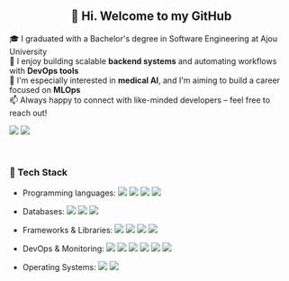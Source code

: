 <br>

<!-- Header -->
<h2 align="center">👋 Hi. Welcome to my GitHub</h2>
<p align="center">
  
  🎓 I graduated with a Bachelor's degree in Software Engineering at Ajou University <br>
  🔧 I enjoy building scalable **backend systems** and automating workflows with **DevOps tools** <br>
  🧠 I'm especially interested in **medical AI**, and I'm aiming to build a career focused on **MLOps** <br>
  📫 Always happy to connect with like-minded developers – feel free to reach out!
</p>

<!-- Badges -->
<p align="left">
  <a href="https://sooh-official.tistory.com/"><img src="https://img.shields.io/badge/Email-Contact Me-blue?style=flat-square&logo=gmail" /></a>
  <a href="https://sooh-official.tistory.com/"><img src="https://img.shields.io/badge/Blog-Tech Blog-orange?style=flat-square&logo=hashnode" /></a>
</p>
<br>

### 🧰 Tech Stack

* Programming languages: 
<img src="https://img.shields.io/badge/Java-007396?style=flat-square&logo=java&logoColor=white" /> <img src="https://img.shields.io/badge/Python-%233776AB.svg?&style=flat-square&logo=python&logoColor=white" /> <img src="https://img.shields.io/badge/C-A8B9CC?&style=flat-square&logo=c&logoColor=white" /> <img src="https://img.shields.io/badge/C++-00599C?&style=flat-square&logo=cplusplus&logoColor=white" />

*	Databases:
<img src="https://img.shields.io/badge/MySQL-4479A1?&style=flat-square&logo=mysql&logoColor=white" /> <img src="https://img.shields.io/badge/MongoDB-47A248?&style=flat-square&logo=mongodb&logoColor=white" /> <img src="https://img.shields.io/badge/Redis-DC382D?&style=flat-square&logo=redis&logoColor=white" />

* Frameworks & Libraries:
<img src="https://img.shields.io/badge/Spring-6DB33F?style=flat-square&logo=spring&logoColor=white" /> <img src="https://img.shields.io/badge/Pytorch-EE4C2C?&style=flat-square&logo=pytorch&logoColor=white" /> <img src="https://img.shields.io/badge/Tensorflow-FF6F00?&style=flat-square&logo=tensorflow&logoColor=white" /> <img src="https://img.shields.io/badge/scikitlearn-F7931E?&style=flat-square&logo=scikitlearn&logoColor=white" />

* DevOps & Monitoring:
<img src="https://img.shields.io/badge/Jenkins-D24939?&style=flat-square&logo=jenkins&logoColor=white" /> <img src="https://img.shields.io/badge/Docker-2496ED?&style=flat-square&logo=docker&logoColor=white" /> <img src="https://img.shields.io/badge/Kubernetes-326CE5?&style=flat-square&logo=kubernetes&logoColor=white" /> <img src="https://img.shields.io/badge/Amazon%20AWS-232F3E?&style=flat-square&logo=amazonaws&logoColor=white" /> <img src="https://img.shields.io/badge/Prometheus-E6522C?&style=flat-square&logo=prometheus&logoColor=white" /> <img src="https://img.shields.io/badge/Grafana-F46800?&style=flat-square&logo=grafana&logoColor=white" />

*	Operating Systems:
<img src="https://img.shields.io/badge/Linux-FCC624?&style=flat-square&logo=linux&logoColor=white" /> <img src="https://img.shields.io/badge/Ubuntu-E95420?&style=flat-square&logo=ubuntu&logoColor=white" />

<br>
